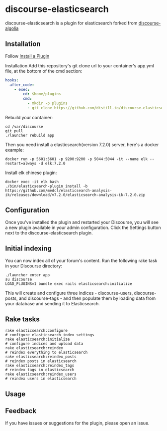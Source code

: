 # discourse-elasticsearch

discourse-elasticsearch is a plugin for elasticsearch forked from [discourse-algolia](https://github.com/discourse/discourse-algolia)

## Installation

Follow [Install a Plugin](https://meta.discourse.org/t/install-a-plugin/19157)

Installation
Add this repository's git clone url to your container's app.yml file, at the bottom of the cmd section:

```yml
hooks:
  after_code:
    - exec:
        cd: $home/plugins
        cmd:
          - mkdir -p plugins
          - git clone https://github.com/distill-io/discourse-elasticsearch.git
```
          

Rebuild your container:

```
cd /var/discourse
git pull
./launcher rebuild app
```

Then you need install a elasticsearch(version 7.2.0) server, here's a docker example:

```
docker run -p 5601:5601 -p 9200:9200 -p 5044:5044 -it --name elk --restart=always -d elk:7.2.0
```


Install elk chinese plugin:

```
docker exec -it elk bash
./bin/elasticsearch-plugin install -b https://github.com/medcl/elasticsearch-analysis-ik/releases/download/v7.2.0/elasticsearch-analysis-ik-7.2.0.zip
```

## Configuration

Once you've installed the plugin and restarted your Discourse, you will see a new plugin available in your admin configuration. Click the Settings button next to the discourse-elasticsearch plugin.

## Initial indexing

You can now index all of your forum's content. Run the following rake task in your Discourse directory:

```
./launcher enter app
su discourse
LOAD_PLUGINS=1 bundle exec rails elasticsearch:initialize
```
This will create and configure three indices - discourse-users, discourse-posts, and discourse-tags - and then populate them by loading data from your database and sending it to Elasticsearch. 

## Rake tasks

```
rake elasticsearch:configure                                                 # configure elasticsearch index settings
rake elasticsearch:initialize                                                # configure indices and upload data
rake elasticsearch:reindex                                                   # reindex everything to elasticsearch
rake elasticsearch:reindex_posts                                             # reindex posts in elasticsearch
rake elasticsearch:reindex_tags                                              # reindex tags in elasticsearch
rake elasticsearch:reindex_users                                             # reindex users in elasticsearch
```

## Usage

## Feedback

If you have issues or suggestions for the plugin, please open an issue.
